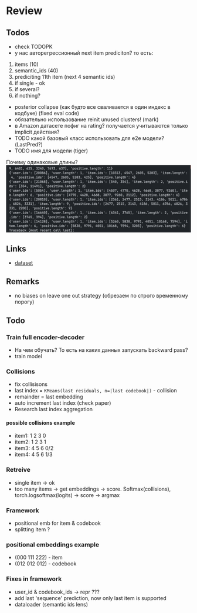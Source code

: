 # Review

## Todos

- check TODOPK
- у нас авторегрессионный next item prediciton? то есть:

1) items (10)
2) semantic_ids (40)
3) prediciting 11th item (next 4 semantic ids)
4) if single - ok
5) if several?
6) if nothing?

- posterior collapse (как будто все сваливается в один индекс в кодбуке) (fixed eval code)
- обязательно использование reinit unused clusters! (mark)
- в Amazon датасете пофиг на rating? получается учитываются только implicit действия?
- TODO какой базовый класс использовать для e2e модели? (LastPred?)
- TODO имя для модели (tiger)

Почему одинаковые длины?
![alt text](image.png)

## Links

- [dataset](https://cseweb.ucsd.edu/~jmcauley/datasets/amazon/links.html)

## Remarks

- no biases on leave one out strategy (обрезаем по строго временному порогу)

## Todo

### Train full encoder-decoder

- На чем обучать? То есть на каких данных запускать backward pass?
- train model

### Collisions

- fix collisisons
- last index = `KMeans(last residuals, n=|last codebook|)` - collision
- remainder = last embedding
- auto increment last index (check paper)
- Research last index aggregation
  
#### possible collisions example

- item1: 1 2 3 0
- item2: 1 2 3 1
- item3: 4 5 6 0/2
- item4: 4 5 6 1/3

### Retreive

- single item -> ok
- too many items -> get embeddings -> score. Softmax(collisions), torch.logsoftmax(logits) -> score -> argmax

### Framework

- positional emb for item & codebook
- splitting item ?

### positional embeddings example

- (000 111 222) - item
- (012 012 012) - codebook

### Fixes in framework

- user_id & codebook_ids -> repr ???
- add last 'sequence' prediction, now only last item is supported
- dataloader (semantic ids lens)
